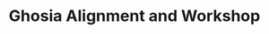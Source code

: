 ---
title: "Ghosia Alignment and Workshop"
url: /rawalpindi/ghosia-alignment-and-workshop/
shop: car repair
---